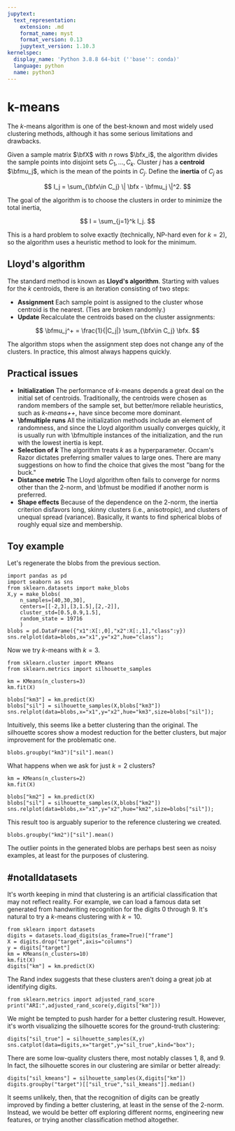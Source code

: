 ```yaml
---
jupytext:
  text_representation:
    extension: .md
    format_name: myst
    format_version: 0.13
    jupytext_version: 1.10.3
kernelspec:
  display_name: 'Python 3.8.8 64-bit (''base'': conda)'
  language: python
  name: python3
---
```

# k-means

The $k$-means algorithm is one of the best-known and most widely used clustering methods, although it has some serious limitations and drawbacks. 

Given a sample matrix $\bfX$ with $n$ rows $\bfx_i$, the algorithm divides the sample points into disjoint sets $C_1,\ldots,C_k$. Cluster $j$ has a **centroid** $\bfmu_j$, which is the mean of the points in $C_j$. Define the **inertia** of $C_j$ as 

$$
I_j = \sum_{\bfx\in C_j} \| \bfx - \bfmu_j \|^2.
$$

The goal of the algorithm is to choose the clusters in order to minimize the total inertia,

$$
I = \sum_{j=1}^k I_j.
$$

This is a hard problem to solve exactly (technically, NP-hard even for $k=2$), so the algorithm uses a heuristic method to look for the minimum. 

## Lloyd's algorithm

The standard method is known as **Lloyd's algorithm**. Starting with values for the $k$ centroids, there is an iteration consisting of two steps:

* **Assignment** Each sample point is assigned to the cluster whose centroid is the nearest. (Ties are broken randomly.)
* **Update** Recalculate the centroids based on the cluster assignments:

$$
\bfmu_j^+ = \frac{1}{|C_j|} \sum_{\bfx\in C_j} \bfx.
$$

The algorithm stops when the assignment step does not change any of the clusters. In practice, this almost always happens quickly. 

## Practical issues

* **Initialization** The performance of $k$-means depends a great deal on the initial set of centroids. Traditionally, the centroids were chosen as random members of the sample set, but better/more reliable heuristics, such as *$k$-means++*, have since become more dominant. 
* **\bfmultiple runs** All the initialization methods include an element of randomness, and since the Lloyd algorithm usually converges quickly, it is usually run with \bfmultiple instances of the initialization, and the run with the lowest inertia is kept.
* **Selection of $k$** The algorithm treats $k$ as a hyperparameter. Occam's Razor dictates preferring smaller values to large ones. There are many suggestions on how to find the choice that gives the most "bang for the buck."
* **Distance metric** The Lloyd algorithm often fails to converge for norms other than the 2-norm, and \bfmust be modified if another norm is preferred.
* **Shape effects** Because of the dependence on the 2-norm, the inertia criterion disfavors long, skinny clusters (i.e., anisotropic), and clusters of unequal spread (variance). Basically, it wants to find spherical blobs of roughly equal size and membership.

## Toy example

Let's regenerate the blobs from the previous section.

```{code-cell}
import pandas as pd
import seaborn as sns
from sklearn.datasets import make_blobs
X,y = make_blobs(
    n_samples=[40,30,30],
    centers=[[-2,3],[3,1.5],[2,-2]],
    cluster_std=[0.5,0.9,1.5],
    random_state = 19716
    )
blobs = pd.DataFrame({"x1":X[:,0],"x2":X[:,1],"class":y})
sns.relplot(data=blobs,x="x1",y="x2",hue="class");
```

Now we try $k$-means with $k=3$.

```{code-cell}
from sklearn.cluster import KMeans
from sklearn.metrics import silhouette_samples

km = KMeans(n_clusters=3)
km.fit(X)

blobs["km3"] = km.predict(X)
blobs["sil"] = silhouette_samples(X,blobs["km3"])
sns.relplot(data=blobs,x="x1",y="x2",hue="km3",size=blobs["sil"]);
```

Intuitively, this seems like a better clustering than the original. The silhouette scores show a modest reduction for the better clusters, but major improvement for the problematic one. 

```{code-cell}
blobs.groupby("km3")["sil"].mean()
```

What happens when we ask for just $k=2$ clusters?

```{code-cell}
km = KMeans(n_clusters=2)
km.fit(X)

blobs["km2"] = km.predict(X)
blobs["sil"] = silhouette_samples(X,blobs["km2"])
sns.relplot(data=blobs,x="x1",y="x2",hue="km2",size=blobs["sil"]);
```

This result too is arguably superior to the reference clustering we created. 

```{code-cell}
blobs.groupby("km2")["sil"].mean()
```

The outlier points in the generated blobs are perhaps best seen as noisy examples, at least for the purposes of clustering. 

## #notalldatasets

It's worth keeping in mind that clustering is an artificial classification that may not reflect reality.
For example, we can load a famous data set generated from handwriting recognition for the digits 0 through 9. It's natural to try a $k$-means clustering with $k=10$.

```{code-cell}
from sklearn import datasets
digits = datasets.load_digits(as_frame=True)["frame"]
X = digits.drop("target",axis="columns")
y = digits["target"]
km = KMeans(n_clusters=10)
km.fit(X)
digits["km"] = km.predict(X)
```

The Rand index suggests that these clusters aren't doing a great job at identifying digits.

```{code-cell}
from sklearn.metrics import adjusted_rand_score
print("ARI:",adjusted_rand_score(y,digits["km"]))
```

We might be tempted to push harder for a better clustering result. However, it's worth visualizing the silhouette scores for the ground-truth clustering:


```{code-cell}
digits["sil_true"] = silhouette_samples(X,y)
sns.catplot(data=digits,x="target",y="sil_true",kind="box");
```

There are some low-quality clusters there, most notably classes 1, 8, and 9. In fact, the silhouette scores in our clustering are similar or better already: 

```{code-cell}
digits["sil_kmeans"] = silhouette_samples(X,digits["km"])
digits.groupby("target")[["sil_true","sil_kmeans"]].median()
```

It seems unlikely, then, that the recognition of digits can be greatly improved by finding a better clustering, at least in the sense of the 2-norm. Instead, we would be better off exploring different norms, engineering new features, or trying another classification method altogether. 


